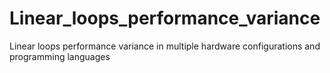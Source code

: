 # Linear_loops_performance_variance
Linear loops performance variance in multiple hardware configurations and programming languages
